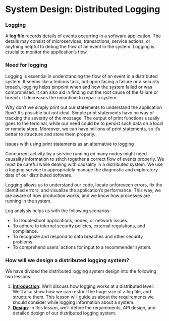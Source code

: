 # System Design: Distributed Logging

### Logging <a href="#logging" id="logging"></a>

A **log file** records details of events occurring in a software application. The details may consist of microservices, transactions, service actions, or anything helpful to debug the flow of an event in the system. Logging is crucial to monitor the application’s flow.

### Need for logging <a href="#need-for-logging-0" id="need-for-logging-0"></a>

Logging is essential in understanding the flow of an event in a distributed system. It seems like a tedious task, but upon facing a failure or a security breach, logging helps pinpoint when and how the system failed or was compromised. It can also aid in finding out the root cause of the failure or breach. It decreases the meantime to repair a system.

Why don’t we simply print out our statements to understand the application flow? It’s possible but not ideal. Simple print statements have no way of tracking the severity of the message. The output of print functions usually goes to the terminal, while our need could be to persist such data on a local or remote store. Moreover, we can have millions of print statements, so it’s better to structure and store them properly.

Issues with using print statements as an alternative to logging

Concurrent activity by a service running on many nodes might need causality information to stitch together a correct flow of events properly. We must be careful while dealing with causality in a distributed system. We use a logging service to appropriately manage the diagnostic and exploratory data of our distributed software.

Logging allows us to understand our code, locate unforeseen errors, fix the identified errors, and visualize the application’s performance. This way, we are aware of how production works, and we know how processes are running in the system.

Log analysis helps us with the following scenarios:

* To troubleshoot applications, nodes, or network issues.
* To adhere to internal security policies, external regulations, and compliance.
* To recognize and respond to data breaches and other security problems.
* To comprehend users’ actions for input to a recommender system.

### How will we design a distributed logging system? <a href="#how-will-we-design-a-distributed-logging-system-0" id="how-will-we-design-a-distributed-logging-system-0"></a>

We have divided the distributed logging system design into the following two lessons:

1. [**Introduction**](https://www.educative.io/collection/page/10370001/4941429335392256/5621964999229440): We’ll discuss how logging works at a distributed level. We’ll also show how we can restrict the huge size of a log file, and structure them. This lesson will guide us about the requirements we should consider while logging information about a system.
2. [**Design**](https://www.educative.io/collection/page/10370001/4941429335392256/4835612456124416): In this lesson, we’ll define the requirements, API design, and detailed design of our distributed logging system.
